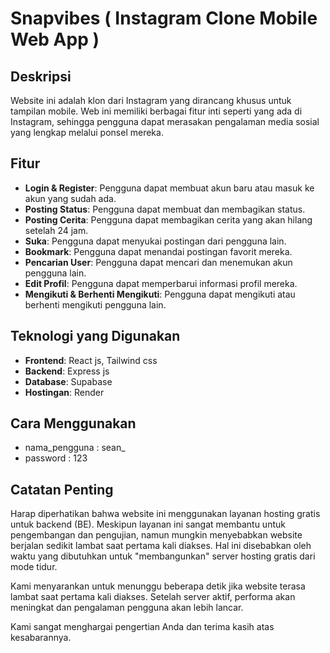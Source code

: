 # Snapvibes ( Instagram Clone Mobile Web App )

## Deskripsi
Website ini adalah klon dari Instagram yang dirancang khusus untuk tampilan mobile. Web ini memiliki berbagai fitur inti seperti yang ada di Instagram, sehingga pengguna dapat merasakan pengalaman media sosial yang lengkap melalui ponsel mereka.

## Fitur
- **Login & Register**: Pengguna dapat membuat akun baru atau masuk ke akun yang sudah ada.
- **Posting Status**: Pengguna dapat membuat dan membagikan status.
- **Posting Cerita**: Pengguna dapat membagikan cerita yang akan hilang setelah 24 jam.
- **Suka**: Pengguna dapat menyukai postingan dari pengguna lain.
- **Bookmark**: Pengguna dapat menandai postingan favorit mereka.
- **Pencarian User**: Pengguna dapat mencari dan menemukan akun pengguna lain.
- **Edit Profil**: Pengguna dapat memperbarui informasi profil mereka.
- **Mengikuti & Berhenti Mengikuti**: Pengguna dapat mengikuti atau berhenti mengikuti pengguna lain.

## Teknologi yang Digunakan
- **Frontend**: React js, Tailwind css
- **Backend**: Express js
- **Database**: Supabase
- **Hostingan**: Render

## Cara Menggunakan
- nama_pengguna : sean_
- password : 123

## Catatan Penting

Harap diperhatikan bahwa website ini menggunakan layanan hosting gratis untuk backend (BE). Meskipun layanan ini sangat membantu untuk pengembangan dan pengujian, namun mungkin menyebabkan website berjalan sedikit lambat saat pertama kali diakses. Hal ini disebabkan oleh waktu yang dibutuhkan untuk "membangunkan" server hosting gratis dari mode tidur.

Kami menyarankan untuk menunggu beberapa detik jika website terasa lambat saat pertama kali diakses. Setelah server aktif, performa akan meningkat dan pengalaman pengguna akan lebih lancar.

Kami sangat menghargai pengertian Anda dan terima kasih atas kesabarannya.
